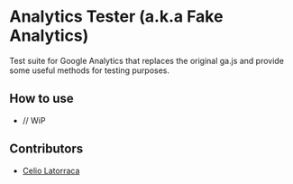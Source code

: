 # Analytics Tester (a.k.a Fake Analytics)

  Test suite for Google Analytics that replaces the original ga.js and provide some useful methods for testing purposes.

## How to use

  - // WiP

## Contributors

  - [Celio Latorraca](https://github.com/celiofonseca)
